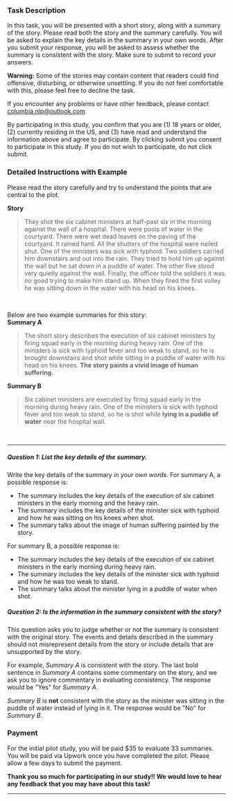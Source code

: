 ### Task Description
In this task, you will be presented with a short story, along with a summary of the story. Please read both the story and the summary carefully. You will be asked to explain the key details in the summary in your own words. After you submit your response, you will be asked to assess whether the summary is consistent with the story. Make sure to submit to record your answers.

**Warning:** Some of the stories may contain content that readers could find offensive, disturbing, or otherwise unsettling. If you do not feel comfortable with this, please feel free to decline the task.

If you encounter any problems or have other feedback, please contact columbia.nlp@outlook.com

By participating in this study, you confirm that you are (1) 18 years or older, (2) currently residing in the US, and (3) have read and understand the information above and agree to participate. By clicking submit you consent to participate in this study. If you do not wish to participate, do not click submit.

### Detailed Instructions with Example
Please read the story carefully and try to understand the points that are central to the plot. 

**Story**
>They shot the six cabinet ministers at half-past six in the morning against the wall of a hospital. There were pools of water in the courtyard. There were wet dead leaves on the paving of the courtyard. It rained hard. All the shutters of the hospital were nailed shut. One of the ministers was sick with typhoid. Two soldiers carried him downstairs and out into the rain. They tried to hold him up against the wall but he sat down in a puddle of water. The other five stood very quietly against the wall. Finally, the officer told the soldiers it was no good trying to make him stand up. When they fired the first volley he was sitting down in the water with his head on his knees.

&nbsp;

Below are two example summaries for this story:\
**Summary A**
>The short story describes the execution of six cabinet ministers by firing squad early in the morning during heavy rain. One of the ministers is sick with typhoid fever and too weak to stand, so he is brought downstairs and shot while sitting in a puddle of water with his head on his knees. **The story paints a vivid image of human suffering.**

**Summary B**
>Six cabinet ministers are executed by firing squad early in the morning during heavy rain. One of the ministers is sick with typhoid fever and too weak to stand, so he is shot while **lying in a puddle of water** near the hospital wall.

&nbsp;

---

##### Question 1: List the key details of the summary.

Write the key details of the summary *in your own words*. For summary A, a possible response is:

* The summary includes the key details of the execution of six cabinet ministers in the early morning and the heavy rain.
* The summary includes the key details of the minister sick with typhoid and how he was sitting on his knees when shot.
* The summary talks about the image of human suffering painted by the story.

For summary B, a possible response is:

* The summary includes the key details of the execution of six cabinet ministers in the early morning during heavy rain.
* The summary includes the key details of the minister sick with typhoid and how he was too weak to stand.
* The summary talks about the minister lying in a puddle of water when shot.

##### Question 2: Is the information in the summary consistent with the story?

This question asks you to judge whether or not the summary is consistent with the original story. The events and details described in the summary should not misrepresent details from the story or include details that are unsupported by the story.

For example, *Summary A* is consistent with the story. The last bold sentence in *Summary A* contains some commentary on the story, and we ask you to ignore commentary in evaluating consistency. The response would be "Yes" for *Summary A*.

*Summary B* is **not** consistent with the story as the minister was sitting in the puddle of water instead of lying in it. The response would be "No" for *Summary B*.

### Payment
For the initial pilot study, you will be paid $35 to evaluate 33 summaries. You will be paid via Upwork once you have completed the pilot. Please allow a few days to submit the payment. 

**Thank you so much for participating in our study!! We would love to hear any feedback that you may have about this task!**

---
